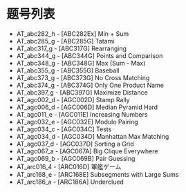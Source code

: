 # 题号列表

- AT_abc282_h - [ABC282Ex] Min + Sum
- AT_abc285_g - [ABC285G] Tatami
- AT_abc317_g - [ABC317G] Rearranging
- AT_abc344_g - [ABC344G] Points and Comparison
- AT_abc348_g - [ABC348G] Max (Sum - Max)
- AT_abc355_g - [ABC355G] Baseball
- AT_abc373_g - [ABC373G] No Cross Matching
- AT_abc374_g - [ABC374G] Only One Product Name
- AT_abc397_g - [ABC397G] Maximize Distance
- AT_agc002_d - [AGC002D] Stamp Rally
- AT_agc006_d - [AGC006D] Median Pyramid Hard
- AT_agc011_e - [AGC011E] Increasing Numbers
- AT_agc032_e - [AGC032E] Modulo Pairing
- AT_agc034_c - [AGC034C] Tests
- AT_agc034_d - [AGC034D] Manhattan Max Matching
- AT_agc037_d - [AGC037D] Sorting a Grid
- AT_agc067_a - [AGC067A] Big Clique Everywhere
- AT_agc069_b - [AGC069B] Pair Guessing
- AT_arc016_4 - [ARC016D] 軍艦ゲーム
- AT_arc168_e - [ARC168E] Subsegments with Large Sums
- AT_arc186_a - [ARC186A] Underclued
